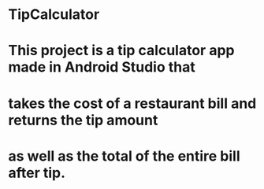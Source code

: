 # TipCalculator 
# This project is a tip calculator app made in Android Studio that
# takes the cost of a restaurant bill and returns the tip amount
# as well as the total of the entire bill after tip.
